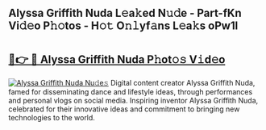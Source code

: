 ## Alyssa Griffith Nuda L𝚎a𝚔ed N𝚞𝚍e - Part-fKn Vi𝚍𝚎o P𝚑𝚘tos - H𝚘𝚝 O𝚗𝚕yf𝚊ns L𝚎a𝚔s oPw1l

# <h2><a href="http://kf2fvt.oniu.top/?m=Alyssa+Griffith+Nuda">🔗👉 🔴 Alyssa Griffith Nuda P𝚑ot𝚘𝚜 V𝚒d𝚎o</a></h2>

[![Alyssa Griffith Nuda Nu𝚍e𝚜](https://i.imgur.com/0qMVB7G.gif)](http://kf2fvt.oniu.top/?m=Alyssa+Griffith+Nuda)
Digital content creator Alyssa Griffith Nuda, famed for disseminating dance and lifestyle ideas, through performances and personal vlogs on social media. Inspiring inventor Alyssa Griffith Nuda, celebrated for their innovative ideas and commitment to bringing new technologies to the world.  
